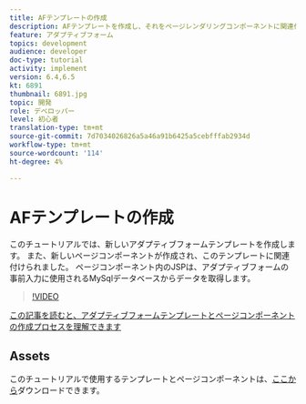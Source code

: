 ```yaml
---
title: AFテンプレートの作成
description: AFテンプレートを作成し、それをページレンダリングコンポーネントに関連付けます
feature: アダプティブフォーム
topics: development
audience: developer
doc-type: tutorial
activity: implement
version: 6.4,6.5
kt: 6891
thumbnail: 6891.jpg
topic: 開発
role: デベロッパー
level: 初心者
translation-type: tm+mt
source-git-commit: 7d7034026826a5a46a91b6425a5cebfffab2934d
workflow-type: tm+mt
source-wordcount: '114'
ht-degree: 4%

---
```



# AFテンプレートの作成

このチュートリアルでは、新しいアダプティブフォームテンプレートを作成します。 また、新しいページコンポーネントが作成され、このテンプレートに関連付けられました。 ページコンポーネント内のJSPは、アダプティブフォームの事前入力に使用されるMySqlデータベースからデータを取得します。


>[!VIDEO](https://video.tv.adobe.com/v/27828?quality=9&learn=on)

[この記事を読むと、アダプティブフォームテンプレートとページコンポーネントの作成プロセスを理解できます](https://experienceleague.adobe.com/docs/experience-manager-learn/forms/storing-and-retrieving-form-data/part5.html?lang=en#storing-and-retrieving-form-data)


## Assets

このチュートリアルで使用するテンプレートとページコンポーネントは、[ここから](assets/sign-multiple-forms-template.zip)ダウンロードできます。





